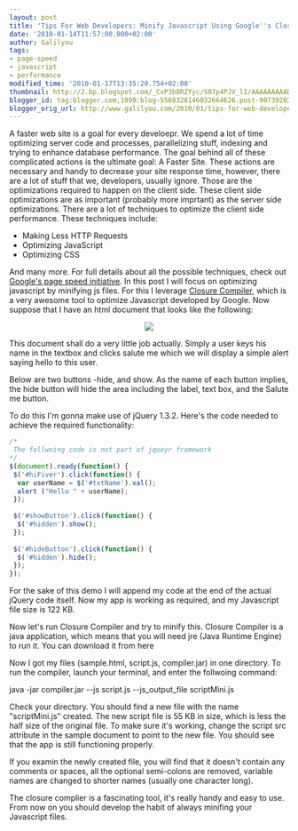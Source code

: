 ```yaml
---
layout: post
title: 'Tips For Web Developers: Minify Javascript Using Google''s Closure Compiler'
date: '2010-01-14T11:57:00.000+02:00'
author: Galilyou
tags:
- page-speed
- javascript
- performance
modified_time: '2010-01-17T13:35:20.754+02:00'
thumbnail: http://2.bp.blogspot.com/_CvP3b8RZYyc/S07p4PJV_lI/AAAAAAAAADU/GxTJfORSPTA/s72-c/dampledoc.png
blogger_id: tag:blogger.com,1999:blog-5568328146032664626.post-9073920255305817540
blogger_orig_url: http://www.galilyou.com/2010/01/tips-for-web-developers-minify.html
---
```


A faster web site is a goal for every develoepr. We spend a lot of time optimizing server code and processes, parallelizing stuff, indexing
and trying to enhance database performance. The goal behind all of these complicated actions is the ultimate goal: A Faster Site.
These actions are necessary and handy to decrease your site response time, however, there are a lot of stuff that we, developers, usually ignore. Those are the optimizations required to happen on the client side. These client side optimizations are as important (probably more imprtant) as the server side optimizations.
There are a lot of techniques to optimize the client side performance. These techniques include:


<ul><li>Making Less HTTP Requests</li><li>Optimizing JavaScript</li><li>Optimizing CSS</li></ul>

And many more. For full details about all the possible techniques, check out <a href="http://code.google.com/speed/page-speed/docs/rules_intro.html">Google's page speed initiative</a>.
In this post I will focus on optimizing javascript by minifying js files. For this I leverage <a href="http://code.google.com/closure/compiler/">Closure Compiler</a>, which is a very awesome tool to optimize Javascript developed by Google.
Now suppose that I have an html document that looks like the following:

<div class="separator" style="clear: both; text-align: center;"><a href="http://2.bp.blogspot.com/_CvP3b8RZYyc/S07p4PJV_lI/AAAAAAAAADU/GxTJfORSPTA/s1600-h/dampledoc.png" imageanchor="1" style="margin-left: 1em; margin-right: 1em;"><img border="0" src="http://2.bp.blogspot.com/_CvP3b8RZYyc/S07p4PJV_lI/AAAAAAAAADU/GxTJfORSPTA/s320/dampledoc.png" /></a>
</div>

This document shall do a very little job actually. Simply a user keys his name in the textbox and clicks salute me which we will display a simple alert saying hello to this user.

Below are two buttons -hide, and show. As the name of each button implies, the hide button will hide the area including the label, text box, and the Salute me button.

To do this I'm gonna make use of jQuery 1.3.2. Here's the code needed to achieve the required functionality:
```js
/*
 The follwoing code is not part of jqueyr framework
*/
$(document).ready(function() { 
 $('#hiFiver').click(function() { 
  var userName = $('#txtName').val();
  alert ("Hello " + userName); 
 });
 
 $('#showButton').click(function() { 
  $('#hidden').show();
 });
 
 $('#hideButton').click(function() { 
  $('#hidden').hide(); 
 });
});
```
 For the sake of this demo I will append my code at the end of the actual jQuery code itself. Now my app is working as required, and my Javascript file  size is 122 KB.

 Now let's run Closure Compiler and try to minify this.
 Closure Compiler is a java application, which means that you will need jre (Java Runtime Engine) to run it. You can download it from here

 Now I got my files (sample.html, script.js, compiler.jar) in one directory. To run the compiler, launch your terminal, and enter the follwoing command:

 java -jar compiler.jar --js script.js --js_output_file scriptMini.js

 Check your directory. You should find a new file with the name "scriptMini.js" created. The new script file is 55 KB in size, which is less the half size  of the original file. To make sure it's working, change the script src attribute in the sample document to point to the new file. You should see that  the app is still functioning  properly.

 If you examin the newly created file, you will find that it doesn't contain any comments or spaces, all the optional semi-colons are removed, variable names are  changed to shorter names (usually one character long).

 The closure complier is a fascinating tool, it's really handy and easy to use.
 From now on you should develop the habit of always minifing your Javascript files.
